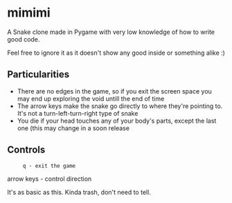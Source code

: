 # mimimi
A Snake clone made in Pygame with very low knowledge of how to write good code.

Feel free to ignore it as it doesn't show any good inside or something alike :)

## Particularities

* There are no edges in the game, so if you exit the screen space you may end up exploring the void untill the end of time
* The arrow keys make the snake go directly to where they're pointing to. It's not a turn-left-turn-right type of snake
* You die if your head touches any of your body's parts, except the last one (this may change in a soon release

## Controls

         q - exit the game
arrow keys - control direction

It's as basic as this. Kinda trash, don't need to tell.

